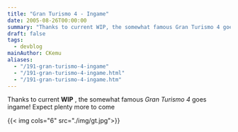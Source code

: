 ```yaml
---
title: "Gran Turismo 4 - Ingame"
date: 2005-08-26T00:00:00
summary: "Thanks to current WIP, the somewhat famous Gran Turismo 4 goes ingame"
draft: false
tags:
  - devblog
mainAuthor: CKemu
aliases:
  - "/191-gran-turismo-4-ingame"
  - "/191-gran-turismo-4-ingame.html"
  - "/191-gran-turismo-4-ingame.htm"
---
```



Thanks to current **WIP** , the somewhat famous *Gran Turismo 4* goes
ingame! Expect plenty more to come

{{< img cols="6" src="./img/gt.jpg">}}
